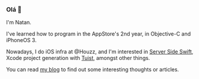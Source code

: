 ### Olá 🙂

I'm Natan.

I've learned how to program in the AppStore's 2nd year, in Objective-C and iPhoneOS 3.

Nowadays, I do iOS infra at @Houzz, and I'm interested in [Server Side Swift](https://www.raywenderlich.com/u/natanrolnik), Xcode project generation with [Tuist](https://tuist.io), amongst other things.

You can read [my blog](https://blog.natanrolnik.me) to find out some interesting thoughts or articles.
